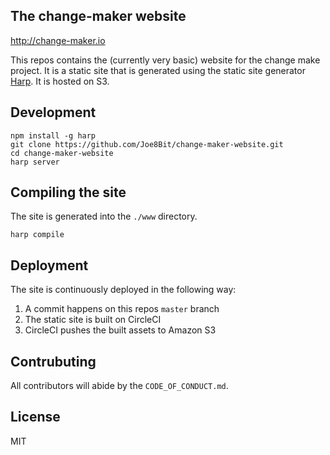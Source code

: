 ## The change-maker website

http://change-maker.io

This repos contains the (currently very basic) website for the change make project. It is a static site that is generated using the static site generator [Harp](https;//harpjs.com). It is hosted on S3.

## Development

```
npm install -g harp
git clone https://github.com/Joe8Bit/change-maker-website.git
cd change-maker-website
harp server
```

## Compiling the site

The site is generated into the `./www` directory.

```
harp compile
```

## Deployment

The site is continuously deployed in the following way:

1. A commit happens on this repos `master` branch
2. The static site is built on CircleCI
3. CircleCI pushes the built assets to Amazon S3

## Contrubuting

All contributors will abide by the `CODE_OF_CONDUCT.md`.

## License

MIT
